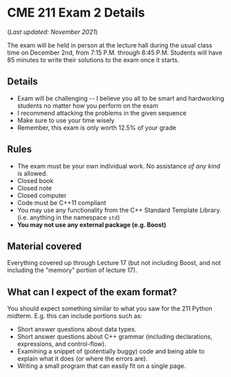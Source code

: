 # CME 211 Exam 2 Details
(*Last updated: November 2021*)

The exam will be held in person at the lecture hall during the usual class time on December 2nd, from 7:15 P.M. through 8:45 P.M. 
Students will have 85 minutes to write their solutions to the exam once it starts.

## Details

* Exam will be challenging -- I believe you all to be smart and hardworking
  students no matter how you perform on the exam
* I recommend attacking the problems in the given sequence
* Make sure to use your time wisely
* Remember, this exam is only worth 12.5% of your grade

## Rules

* The exam must be your own individual work. No assistance *of any kind* is allowed.
* Closed book
* Closed note
* Closed computer
* Code must be C++11 compliant
* You may use any functionality from the C++ Standard Template Library. (i.e.
  anything in the namespace `std`)
* **You may not use any external package (e.g. Boost)**

## Material covered
Everything covered up through Lecture 17 (but not including Boost, and not including the "memory" portion of lecture 17).

## What can I expect of the exam format?
You should expect something similar to what you saw for the 211 Python midterm. E.g. this can include portions such as:

* Short answer questions about data types.
* Short answer questions about C++ grammar (including declarations, expressions, and control-flow).
* Examining a snippet of (potentially buggy) code and being able to explain what it does (or where the errors are).
* Writing a small program that can easily fit on a single page.
